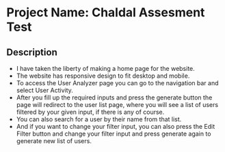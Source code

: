 # Project Name: Chaldal Assesment Test

## Description

- I have taken the liberty of making a home page for the website.
- The website has responsive design to fit desktop and mobile.
- To access the User Analyzer page you can go to the navigation bar and select User Activity.
- After you fill up the required inputs and press the generate button the page will redirect to the user list page, where you will see a list of users filtered by your given input, if there is any of course.
- You can also search for a user by their name from that list.
- And if you want to change your filter input, you can also press the Edit Filter button and change your filter input and press generate again to generate new list of users.
